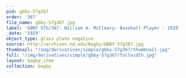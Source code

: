 ```yaml
---
pid: gbby-57g367
order: '367'
file_name: gbby-57g367.jpg
label: 'GBBY 57G/367: William A. McCleary: Baseball Player - 1929'
_date: '1929'
object_type: glass plate negative
source: http://archives.nd.edu/Bagby/GBBY-57g367.jpg
thumbnail: "/img/derivatives/simple/gbby-57g367/thumbnail.jpg"
full: "/img/derivatives/simple/gbby-57g367/fullwidth.jpg"
layout: bagby_item
collection: bagby
---
```

